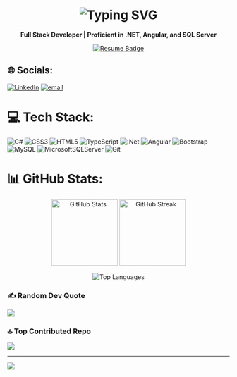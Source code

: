 <h1 align="center">
  <img src="https://readme-typing-svg.herokuapp.com?font=Segoe+UI&size=24&duration=3000&pause=1000&color=00F7FF&center=true&vCenter=true&width=435&lines=Hi+%F0%9F%91%8B%2C+I'm+Ritik+Pathak" alt="Typing SVG" />
</h1>

<p align="center"><strong>Full Stack Developer | Proficient in .NET, Angular, and SQL Server</strong></p>

<p align="center">
  <a href="https://drive.google.com/file/d/1lukBY3OUBT7FggL6Dj3tPsg0MGFrcWIH/view?usp=sharing" target="_blank">
    <img src="https://img.shields.io/badge/🚀 Explore%20My%20Journey%20–%20View%20Resume-00C851?style=for-the-badge&logo=googledrive&logoColor=white" alt="Resume Badge">
  </a>
</p>

## 🌐 Socials:
[![LinkedIn](https://img.shields.io/badge/LinkedIn-%230077B5.svg?logo=linkedin&logoColor=white)](https://linkedin.com/in/https://www.linkedin.com/in/ritikpathak17/) 
[![email](https://img.shields.io/badge/Email-D14836?logo=gmail&logoColor=white)](mailto:ritikpathak109@gmail.com) 

# 💻 Tech Stack:
![C#](https://img.shields.io/badge/c%23-%23239120.svg?style=plastic&logo=csharp&logoColor=white) 
![CSS3](https://img.shields.io/badge/css3-%231572B6.svg?style=plastic&logo=css3&logoColor=white) 
![HTML5](https://img.shields.io/badge/html5-%23E34F26.svg?style=plastic&logo=html5&logoColor=white) 
![TypeScript](https://img.shields.io/badge/typescript-%23007ACC.svg?style=plastic&logo=typescript&logoColor=white) 
![.Net](https://img.shields.io/badge/.NET-5C2D91?style=plastic&logo=.net&logoColor=white) 
![Angular](https://img.shields.io/badge/angular-%23DD0031.svg?style=plastic&logo=angular&logoColor=white) 
![Bootstrap](https://img.shields.io/badge/bootstrap-%238511FA.svg?style=plastic&logo=bootstrap&logoColor=white) 
![MySQL](https://img.shields.io/badge/mysql-4479A1.svg?style=plastic&logo=mysql&logoColor=white) 
![MicrosoftSQLServer](https://img.shields.io/badge/Microsoft%20SQL%20Server-CC2927?style=plastic&logo=microsoft%20sql%20server&logoColor=white) 
![Git](https://img.shields.io/badge/git-%23F05033.svg?style=plastic&logo=git&logoColor=white)

# 📊 GitHub Stats:

<p align="center">
  <img src="https://github-readme-stats.vercel.app/api?username=ritikpathak109&theme=dark&hide_border=false&include_all_commits=true&count_private=true" alt="GitHub Stats" height="150"/>
  <img src="https://nirzak-streak-stats.vercel.app/?user=ritikpathak109&theme=dark&hide_border=false" alt="GitHub Streak" height="150"/>
</p>

<p align="center">
  <img src="https://github-readme-stats.vercel.app/api/top-langs/?username=ritikpathak109&theme=dark&hide_border=false&include_all_commits=true&count_private=true&layout=compact" alt="Top Languages" />
</p>

### ✍️ Random Dev Quote
![](https://quotes-github-readme.vercel.app/api?type=horizontal&theme=dark)

### 🔝 Top Contributed Repo
![](https://github-contributor-stats.vercel.app/api?username=ritikpathak109&limit=5&theme=dark&combine_all_yearly_contributions=true)

---
[![](https://visitcount.itsvg.in/api?id=ritikpathak109&icon=0&color=0)](https://visitcount.itsvg.in)

<!-- Proudly created with GPRM ( https://gprm.itsvg.in ) -->
